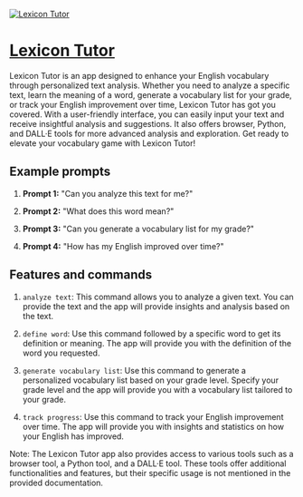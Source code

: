 [![Lexicon Tutor](https://files.oaiusercontent.com/file-nbEw5So2RszeQlsdMnY2DUAl?se=2123-10-17T01%3A46%3A51Z&sp=r&sv=2021-08-06&sr=b&rscc=max-age%3D31536000%2C%20immutable&rscd=attachment%3B%20filename%3Dcff8e873-2278-4a33-bdd3-667f1311d7ac.png&sig=UYge%2BcOI/6LHYsPtCe1guSVF4ezTWfPzX4NfZRdCxbE%3D)](https://chat.openai.com/g/g-SNQH2FiGk-lexicon-tutor)

# [Lexicon Tutor](https://chat.openai.com/g/g-SNQH2FiGk-lexicon-tutor)

Lexicon Tutor is an app designed to enhance your English vocabulary through personalized text analysis. Whether you need to analyze a specific text, learn the meaning of a word, generate a vocabulary list for your grade, or track your English improvement over time, Lexicon Tutor has got you covered. With a user-friendly interface, you can easily input your text and receive insightful analysis and suggestions. It also offers browser, Python, and DALL·E tools for more advanced analysis and exploration. Get ready to elevate your vocabulary game with Lexicon Tutor!

## Example prompts

1. **Prompt 1:** "Can you analyze this text for me?"

2. **Prompt 2:** "What does this word mean?"

3. **Prompt 3:** "Can you generate a vocabulary list for my grade?"

4. **Prompt 4:** "How has my English improved over time?"

## Features and commands

1. `analyze text`: This command allows you to analyze a given text. You can provide the text and the app will provide insights and analysis based on the text.

2. `define word`: Use this command followed by a specific word to get its definition or meaning. The app will provide you with the definition of the word you requested.

3. `generate vocabulary list`: Use this command to generate a personalized vocabulary list based on your grade level. Specify your grade level and the app will provide you with a vocabulary list tailored to your grade.

4. `track progress`: Use this command to track your English improvement over time. The app will provide you with insights and statistics on how your English has improved.

Note: The Lexicon Tutor app also provides access to various tools such as a browser tool, a Python tool, and a DALL·E tool. These tools offer additional functionalities and features, but their specific usage is not mentioned in the provided documentation.
